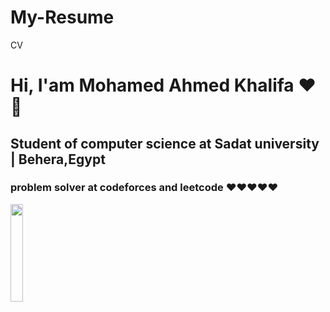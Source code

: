 # My-Resume
CV
<h1> Hi, I'am Mohamed Ahmed Khalifa ♥️👋</h1>
<h2> Student of computer science at Sadat university | Behera,Egypt</h2>
<h3>problem solver at codeforces and leetcode ♥️♥️♥️♥️♥️</h3>
<img src="https://scontent.fcai3-2.fna.fbcdn.net/v/t1.15752-9/280225541_796320468009743_4957884167255644370_n.jpg?stp=dst-jpg_p160x160&_nc_cat=101&ccb=1-6&_nc_sid=aee45a&_nc_eui2=AeF9K-EQfr-NhCe41FFMoNx64PAFRVhcGg7g8AVFWFwaDhO7sL8KdnIs7HwFZ4yq-F9HjryLv3IOoucnEiSxGsaO&_nc_ohc=Usskhr2iEwEAX-KB2YC&_nc_ht=scontent.fcai3-2.fna&oh=03_AVKJZhb_Dy_pTPqFyDA4z1tfZJW2s4NIDYTrSFnGEgV0rA&oe=62A3D6EA" style="width:20%;"</img>
